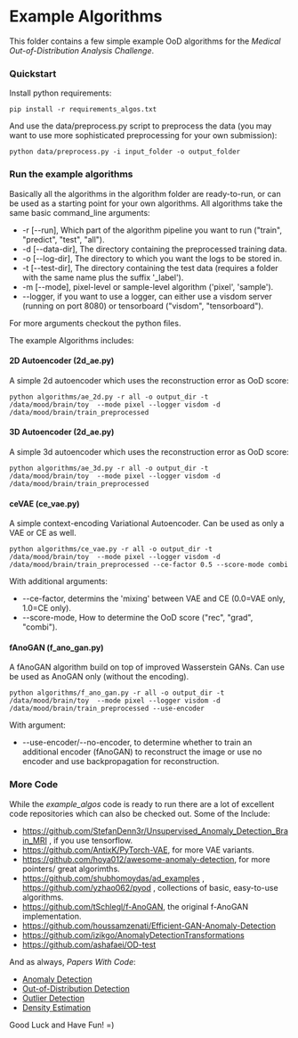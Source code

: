 # Example Algorithms

This folder contains a few simple example OoD algorithms for the _Medical Out-of-Distribution Analysis Challenge_.

### Quickstart

Install python requirements:

```
pip install -r requirements_algos.txt
```

And use the data/preprocess.py script to preprocess the data (you may want to use more sophisticated preprocessing for your own submission):

```
python data/preprocess.py -i input_folder -o output_folder
```

### Run the example algorithms

Basically all the algorithms in the algorithm folder are ready-to-run, or can be used as a starting point for your own algorithms. All algorithms take the same basic command_line arguments:

- -r [--run], Which part of the algorithm pipeline you want to run ("train", "predict", "test", "all").
- -d [--data-dir], The directory containing the preprocessed training data.
- -o [--log-dir], The directory to which you want the logs to be stored in.
- -t [--test-dir], The directory containing the test data (requires a folder with the same name plus the suffix '\_label').
- -m [--mode], pixel-level or sample-level algorithm ('pixel', 'sample').
- --logger, if you want to use a logger, can either use a visdom server (running on port 8080) or tensorboard ("visdom", "tensorboard").

For more arguments checkout the python files.

The example Algorithms includes:

#### 2D Autoencoder (2d_ae.py)

A simple 2d autoencoder which uses the reconstruction error as OoD score:

```
python algorithms/ae_2d.py -r all -o output_dir -t /data/mood/brain/toy  --mode pixel --logger visdom -d /data/mood/brain/train_preprocessed
```

#### 3D Autoencoder (2d_ae.py)

A simple 3d autoencoder which uses the reconstruction error as OoD score:

```
python algorithms/ae_3d.py -r all -o output_dir -t /data/mood/brain/toy  --mode pixel --logger visdom -d /data/mood/brain/train_preprocessed
```

#### ceVAE (ce_vae.py)

A simple context-encoding Variational Autoencoder. Can be used as only a VAE or CE as well.

```
python algorithms/ce_vae.py -r all -o output_dir -t /data/mood/brain/toy  --mode pixel --logger visdom -d /data/mood/brain/train_preprocessed --ce-factor 0.5 --score-mode combi
```

With additional arguments:

- --ce-factor, determins the 'mixing' between VAE and CE (0.0=VAE only, 1.0=CE only).
- --score-mode, How to determine the OoD score ("rec", "grad", "combi").

#### fAnoGAN (f_ano_gan.py)

A fAnoGAN algorithm build on top of improved Wasserstein GANs. Can use be used as AnoGAN only (without the encoding).

```
python algorithms/f_ano_gan.py -r all -o output_dir -t /data/mood/brain/toy  --mode pixel --logger visdom -d /data/mood/brain/train_preprocessed --use-encoder
```

With argument:

- --use-encoder/--no-encoder, to determine whether to train an additional encoder (fAnoGAN) to reconstruct the image or use no encoder and use backpropagation for reconstruction.

### More Code

While the _example_algos_ code is ready to run there are a lot of excellent code repositories which can also be checked out. Some of the Include:

- <https://github.com/StefanDenn3r/Unsupervised_Anomaly_Detection_Brain_MRI> , if you use tensorflow.
- <https://github.com/AntixK/PyTorch-VAE>, for more VAE variants.
- <https://github.com/hoya012/awesome-anomaly-detection>, for more pointers/ great algorimths.
- <https://github.com/shubhomoydas/ad_examples> , <https://github.com/yzhao062/pyod> , collections of basic, easy-to-use algorithms.
- <https://github.com/tSchlegl/f-AnoGAN>, the original f-AnoGAN implementation.
- <https://github.com/houssamzenati/Efficient-GAN-Anomaly-Detection>
- <https://github.com/izikgo/AnomalyDetectionTransformations>
- <https://github.com/ashafaei/OD-test>

And as always, _Papers With Code_:

- [Anomaly Detection](https://paperswithcode.com/task/anomaly-detection/)
- [Out-of-Distribution Detection](https://paperswithcode.com/task/out-of-distribution-detection/)
- [Outlier Detection](https://paperswithcode.com/task/outlier-detection/)
- [Density Estimation](https://paperswithcode.com/task/density-estimation/)

Good Luck and Have Fun! =)
